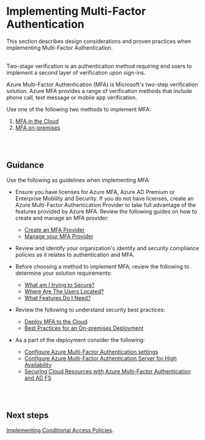 # Implementing Multi-Factor Authentication
This section describes design considerations and proven practices when implementing Multi-Factor Authentication.
<br />
<br />

Two-stage verification is an authentication method requiring end users to implement a second layer of verification upon sign-ins. 

Azure Multi-Factor Authentication (MFA) is Microsoft's two-step verification solution. Azure MFA provides a range of verification methods that include phone call, text message or mobile app verification.

Use one of the following two methods to implement MFA:
	
   1. [MFA in the Cloud](https://docs.microsoft.com/en-us/azure/active-directory/authentication/howto-mfa-getstarted)
   2. [MFA on-premises](https://docs.microsoft.com/en-us/azure/active-directory/authentication/howto-mfaserver-deploy)
<br />
<br />

## Guidance 
Use the following as guidelines when implementing MFA:
   - Ensure you have licenses for Azure MFA, Azure AD Premium or Enterprise Mobility and Security. If you do not have licenses, create an Azure Multi-Factor Authentication Provider to take full advantage of the features provided by Azure MFA. Review  the following guides on how to create and manage an MFA provider: 
        -  [Create an MFA Provider](https://docs.microsoft.com/en-us/azure/active-directory/authentication/concept-mfa-authprovider#create-an-mfa-provider) 
        -  [Manage your MFA Provider](https://docs.microsoft.com/en-us/azure/active-directory/authentication/concept-mfa-authprovider#manage-your-mfa-provider)
	
   - Review and Identify your organization's identity and security compliance policies as it relates to authentication and MFA.

   - Before choosing a method to implement MFA, review the following to determine your solution requirements:
	 - [What am I trying to Secure?](https://docs.microsoft.com/en-us/azure/active-directory/authentication/concept-mfa-whichversion#what-am-i-trying-to-secure)
	 - [Where Are The Users Located?](https://docs.microsoft.com/en-us/azure/active-directory/authentication/concept-mfa-whichversion#where-are-the-users-located)
	 - [What Features Do I Need?](https://docs.microsoft.com/en-us/azure/active-directory/authentication/concept-mfa-whichversion#what-features-do-i-need)  
	
 - Review the following to understand security best practices:   
     - [Deploy MFA to the Cloud](https://docs.microsoft.com/en-us/azure/active-directory/authentication/howto-mfa-getstarted)
	 - [Best Practices for an On-premises Deployment](https://docs.microsoft.com/en-us/azure/active-directory/authentication/multi-factor-authentication-security-best-practices#best-practices-for-an-on-premises-deployment)
		
 - As a part of the deployment consider the following:
     - [Configure Azure Multi-Factor Authentication settings](https://docs.microsoft.com/en-us/azure/active-directory/authentication/howto-mfa-mfasettings)
    - [Configure Azure Multi-Factor Authentication Server for High Availability](https://docs.microsoft.com/en-us/azure/active-directory/authentication/howto-mfaserver-deploy-ha)
    - [Securing Cloud Resources with Azure Multi-Factor Authentication and AD FS](https://docs.microsoft.com/en-us/azure/active-directory/authentication/howto-mfa-adfs)
<br />
<br />

## Next steps
[Implementing Conditional Access Policies](3.2.3-Implementing-Conditional-Access-Policies.md). 

